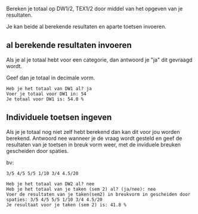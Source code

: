 Bereken je totaal op DW1/2, TEX1/2 door middel van het opgeven van je resultaten.

Je kan beide al berekende resultaten en aparte toetsen invoeren.


## al  berekende resultaten invoeren

Als je al je totaal hebt voor een categorie, dan antwoord je "ja" dit gevraagd wordt.

Geef dan je totaal in decimale vorm.

```
Heb je het totaal van DW1 al? ja
Voer je totaal voor DW1 in: 54
Je totaal voor DW1 is: 54.0 %
```


## Individuele toetsen ingeven

Als je je totaal nog niet zelf hebt berekend dan kan dit voor jou worden berekend.
Antwoord nee wanneer je de vraag wordt gesteld en geef de resultaten van je toetsen in breuk vorm weer, met de inviduele breuken gescheiden door spaties.

bv:
```
3/5 4/5 5/5 1/10 3/4 4.5/20
```

```
Heb je het totaal van DW2 al? nee
Heb je het totaal van je taken (sem 2) al? (ja/nee): nee
Voer de resultaten van je taken(sem2) in breukvorm in gescheiden door spaties: 3/5 4/5 5/5 1/10 3/4 4.5/20
Je resultaat voor je taken (sem 2) is: 41.8 %
```
